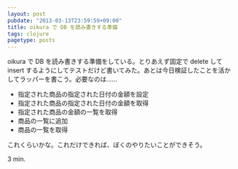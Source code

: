```yaml
---
layout: post
pubdate: "2013-03-13T23:59:59+09:00"
title: oikura で DB を読み書きする準備
tags: clojure
pagetype: posts
---
```

oikura で DB を読み書きする準備をしている。とりあえず固定で delete して insert するようにしてテストだけど書いてみた。あとは今日検証したことを活かしてラッパーを書こう。必要なのは……

- 指定された商品の指定された日付の金額を設定
- 指定された商品の指定された日付の金額を取得
- 指定された商品の金額の一覧を取得
- 商品の一覧に追加
- 商品の一覧を取得

これくらいかな。これだけできれば、ぼくのやりたいことができそう。

3 min.
